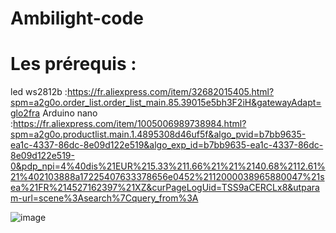 # Ambilight-code

# Les prérequis  :
led ws2812b  :https://fr.aliexpress.com/item/32682015405.html?spm=a2g0o.order_list.order_list_main.85.39015e5bh3F2iH&gatewayAdapt=glo2fra
Arduino nano :https://fr.aliexpress.com/item/1005006989738984.html?spm=a2g0o.productlist.main.1.4895308d46uf5f&algo_pvid=b7bb9635-ea1c-4337-86dc-8e09d122e519&algo_exp_id=b7bb9635-ea1c-4337-86dc-8e09d122e519-0&pdp_npi=4%40dis%21EUR%215.33%211.66%21%21%2140.68%2112.61%21%402103888a17225407633378656e0452%2112000038965880047%21sea%21FR%214527162397%21XZ&curPageLogUid=TSS9aCERCLx8&utparam-url=scene%3Asearch%7Cquery_from%3A 


![image](https://github.com/user-attachments/assets/7eb0fcb3-a799-4840-aaee-e8c229ebe1d8)

